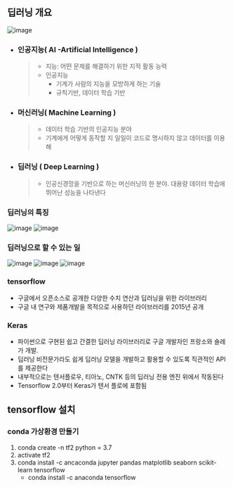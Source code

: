 ## 딥러닝 개요
  ![image](https://user-images.githubusercontent.com/76146752/114973947-6924ed00-9ebc-11eb-8103-5bc2a8cb06bf.png)
- ### 인공지능( AI -Artificial Intelligence )
  > - 지능: 어떤 문제를 해결하기 위한 지적 활동 능력
  > - 인공지능
  >     - 기계가 사람의 지능을 모방하게 하는 기술
  >     - 규칙기반, 데이터 학습 기반
- ### 머신러닝( Machine Learning )
  > - 데이터 학습 기반의 인공지능 분야
  > - 기계에게 어떻게 동작할 지 일일이 코드로 명시하지 않고 데이터를 이용해 
- ### 딥러닝 ( Deep Learning )
  > - 인공신경망을 기반으로 하는 머신러닝의 한 분야. 대용량 데이터 학습에 뛰어난 성능을 나타낸다
  > 

### 딥러닝의 특징
![image](https://user-images.githubusercontent.com/76146752/114999850-2f181300-9edd-11eb-9eed-450ea7b3c67b.png)
![image](https://user-images.githubusercontent.com/76146752/114999887-3808e480-9edd-11eb-96b0-225ad77bad89.png)

### 딥러닝으로 할 수 있는 일

![image](https://user-images.githubusercontent.com/76146752/115000020-553db300-9edd-11eb-8a4f-0e34f6ec0589.png)
![image](https://user-images.githubusercontent.com/76146752/115000083-61c20b80-9edd-11eb-87f2-71b0fcc50fe1.png)
![image](https://user-images.githubusercontent.com/76146752/115000102-65559280-9edd-11eb-8519-ab9805c378c3.png)

### tensorflow
  - 구글에서 오픈소스로 공개한 다양한 수치 연산과 딥러닝을 위한 라이브러리
  - 구글 내 연구와 제품개발을 목적으로 사용하던 라이브러리를 2015년 공개

### Keras
  - 파이썬으로 구현된 쉽고 간결한 딥러닝 라이브러리로 구글 개발자인 프랑소와 숄레가 개발.
  - 딥러닝 비전문가라도 쉽게 딥러닝 모델을 개발하고 활용할 수 있도록 직관적인 API를 제공한다
  - 내부적으로는 텐서플로우, 티아노, CNTK 등의 딥러닝 전용 엔진 위에서 작동된다
  - Tensorflow 2.0부터 Keras가 텐서 플로에 포함됨


## tensorflow 설치
 ### conda 가상환경 만들기
 1. conda create -n tf2 python = 3.7
 2. activate tf2
 3. conda install -c ancaconda jupyter pandas matplotlib seaborn scikit-learn tensorflow
    - conda install -c anaconda tensorflow
